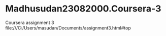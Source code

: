 # Madhusudan23082000.Coursera-3
Coursera assignment 3
file:///C:/Users/masudan/Documents/assignment3.html#top
